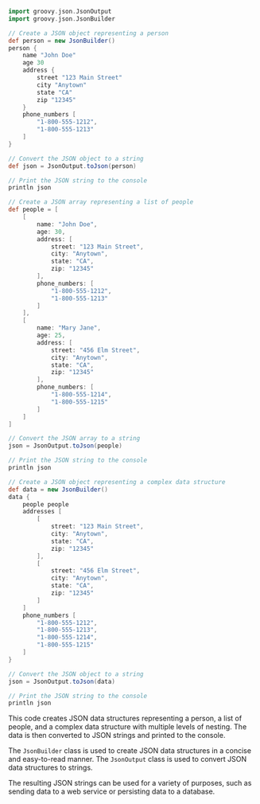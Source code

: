 ```groovy
import groovy.json.JsonOutput
import groovy.json.JsonBuilder

// Create a JSON object representing a person
def person = new JsonBuilder()
person {
    name "John Doe"
    age 30
    address {
        street "123 Main Street"
        city "Anytown"
        state "CA"
        zip "12345"
    }
    phone_numbers [
        "1-800-555-1212",
        "1-800-555-1213"
    ]
}

// Convert the JSON object to a string
def json = JsonOutput.toJson(person)

// Print the JSON string to the console
println json

// Create a JSON array representing a list of people
def people = [
    [
        name: "John Doe",
        age: 30,
        address: [
            street: "123 Main Street",
            city: "Anytown",
            state: "CA",
            zip: "12345"
        ],
        phone_numbers: [
            "1-800-555-1212",
            "1-800-555-1213"
        ]
    ],
    [
        name: "Mary Jane",
        age: 25,
        address: [
            street: "456 Elm Street",
            city: "Anytown",
            state: "CA",
            zip: "12345"
        ],
        phone_numbers: [
            "1-800-555-1214",
            "1-800-555-1215"
        ]
    ]
]

// Convert the JSON array to a string
json = JsonOutput.toJson(people)

// Print the JSON string to the console
println json

// Create a JSON object representing a complex data structure
def data = new JsonBuilder()
data {
    people people
    addresses [
        [
            street: "123 Main Street",
            city: "Anytown",
            state: "CA",
            zip: "12345"
        ],
        [
            street: "456 Elm Street",
            city: "Anytown",
            state: "CA",
            zip: "12345"
        ]
    ]
    phone_numbers [
        "1-800-555-1212",
        "1-800-555-1213",
        "1-800-555-1214",
        "1-800-555-1215"
    ]
}

// Convert the JSON object to a string
json = JsonOutput.toJson(data)

// Print the JSON string to the console
println json
```

This code creates JSON data structures representing a person, a list of people, and a complex data structure with multiple levels of nesting. The data is then converted to JSON strings and printed to the console.

The `JsonBuilder` class is used to create JSON data structures in a concise and easy-to-read manner. The `JsonOutput` class is used to convert JSON data structures to strings.

The resulting JSON strings can be used for a variety of purposes, such as sending data to a web service or persisting data to a database.